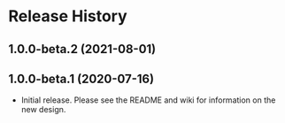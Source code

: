 # Release History

## 1.0.0-beta.2 (2021-08-01)


## 1.0.0-beta.1 (2020-07-16)

- Initial release. Please see the README and wiki for information on the new design.
